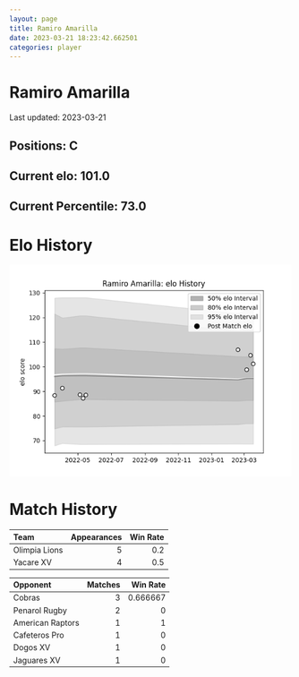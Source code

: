 ```yaml
---  
layout: page  
title: Ramiro Amarilla  
date: 2023-03-21 18:23:42.662501  
categories: player  
---
```

# Ramiro Amarilla


Last updated: 2023-03-21
## Positions: C

## Current elo: 101.0

## Current Percentile: 73.0

# Elo History


![elo history](history_RamiroAmarilla.png)
# Match History


| Team          |   Appearances |   Win Rate |
|:--------------|--------------:|-----------:|
| Olimpia Lions |             5 |        0.2 |
| Yacare XV     |             4 |        0.5 |

| Opponent         |   Matches |   Win Rate |
|:-----------------|----------:|-----------:|
| Cobras           |         3 |   0.666667 |
| Penarol Rugby    |         2 |   0        |
| American Raptors |         1 |   1        |
| Cafeteros Pro    |         1 |   0        |
| Dogos XV         |         1 |   0        |
| Jaguares XV      |         1 |   0        |